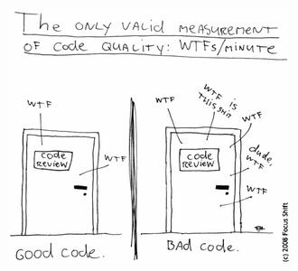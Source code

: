 ![WTF Per Minute](../images/wtf-per-minute.png "WTF Per Minute") <!-- .element: class="full-img" -->
